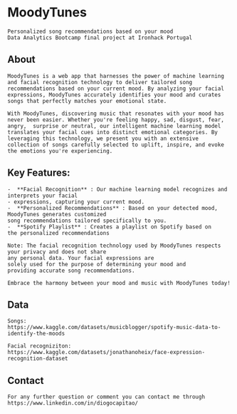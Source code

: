 # MoodyTunes
    
    Personalized song recommendations based on your mood
    Data Analytics Bootcamp final project at Ironhack Portugal
    
    
## About
    
    MoodyTunes is a web app that harnesses the power of machine learning and facial recognition technology to deliver tailored song recommendations based on your current mood. By analyzing your facial expressions, MoodyTunes accurately identifies your mood and curates songs that perfectly matches your emotional state.
    
    With MoodyTunes, discovering music that resonates with your mood has never been easier. Whether you're feeling happy, sad, disgust, fear, angry,  surprise or neutral, our intelligent machine learning model translates your facial cues into distinct emotional categories. By leveraging this technology, we present you with an extensive collection of songs carefully selected to uplift, inspire, and evoke the emotions you're experiencing.
    
## Key Features:
    
    -  **Facial Recognition** : Our machine learning model recognizes and interprets your facial 
    - expressions, capturing your current mood.
    -  **Personalized Recommendations** : Based on your detected mood, MoodyTunes generates customized 
    song recommendations tailored specifically to you.
    -  **Spotify Playlist** : Creates a playlist on Spotify based on 
    the personalized recommendations
    
    Note: The facial recognition technology used by MoodyTunes respects your privacy and does not share 
    any personal data. Your facial expressions are 
    solely used for the purpose of determining your mood and 
    providing accurate song recommendations.
    
    Embrace the harmony between your mood and music with MoodyTunes today!
    
## Data
    
    Songs: 
    https://www.kaggle.com/datasets/musicblogger/spotify-music-data-to-identify-the-moods
    
    Facial recogniziton: 
    https://www.kaggle.com/datasets/jonathanoheix/face-expression-recognition-dataset
    
    
## Contact
    
    For any further question or comment you can contact me through https://www.linkedin.com/in/diogocapitao/